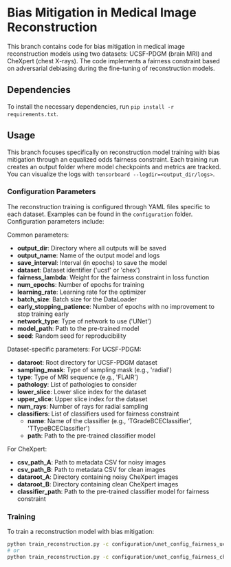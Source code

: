 # Bias Mitigation in Medical Image Reconstruction 
This branch contains code for bias mitigation in medical image reconstruction models using two datasets: UCSF-PDGM (brain MRI) and CheXpert (chest X-rays). The code implements a fairness constraint based on adversarial debiasing during the fine-tuning of reconstruction models.

## Dependencies 
To install the necessary dependencies, run `pip install -r requirements.txt`.

## Usage 
This branch focuses specifically on reconstruction model training with bias mitigation through an equalized odds fairness constraint. Each training run creates an output folder where model checkpoints and metrics are tracked. You can visualize the logs with `tensorboard --logdir=<output_dir/logs>`. 

### Configuration Parameters
The reconstruction training is configured through YAML files specific to each dataset. Examples can be found in the `configuration` folder. Configuration parameters include:

Common parameters:
- **output_dir**: Directory where all outputs will be saved
- **output_name**: Name of the output model and logs
- **save_interval**: Interval (in epochs) to save the model
- **dataset**: Dataset identifier ('ucsf' or 'chex')
- **fairness_lambda**: Weight for the fairness constraint in loss function
- **num_epochs**: Number of epochs for training
- **learning_rate**: Learning rate for the optimizer
- **batch_size**: Batch size for the DataLoader
- **early_stopping_patience**: Number of epochs with no improvement to stop training early
- **network_type**: Type of network to use ('UNet')
- **model_path**: Path to the pre-trained model
- **seed**: Random seed for reproducibility

Dataset-specific parameters:
For UCSF-PDGM:
- **dataroot**: Root directory for UCSF-PDGM dataset
- **sampling_mask**: Type of sampling mask (e.g., 'radial')
- **type**: Type of MRI sequence (e.g., 'FLAIR')
- **pathology**: List of pathologies to consider
- **lower_slice**: Lower slice index for the dataset
- **upper_slice**: Upper slice index for the dataset
- **num_rays**: Number of rays for radial sampling
- **classifiers**: List of classifiers used for fairness constraint
  - **name**: Name of the classifier (e.g., 'TGradeBCEClassifier', 'TTypeBCEClassifier')
  - **path**: Path to the pre-trained classifier model

For CheXpert:
- **csv_path_A**: Path to metadata CSV for noisy images
- **csv_path_B**: Path to metadata CSV for clean images
- **dataroot_A**: Directory containing noisy CheXpert images
- **dataroot_B**: Directory containing clean CheXpert images
- **classifier_path**: Path to the pre-trained classifier model for fairness constraint

### Training
To train a reconstruction model with bias mitigation:
```bash
python train_reconstruction.py -c configuration/unet_config_fairness_ucsf.yaml  # for UCSF-PDGM
# or
python train_reconstruction.py -c configuration/unet_config_fairness_chex.yaml  # for CheXpert
```